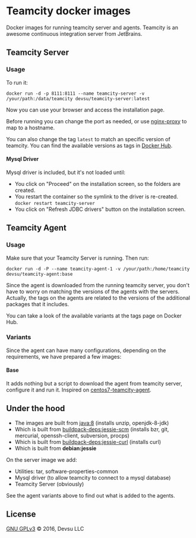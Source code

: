 # Teamcity docker images

Docker images for running teamcity server and agents. Teamcity is an awesome continuous integration server from JetBrains.

## Teamcity Server

### Usage

To run it:

`docker run -d -p 8111:8111 --name teamcity-server -v /your/path:/data/teamcity devsu/teamcity-server:latest`

Now you can use your browser and access the installation page.

Before running you can change the port as needed, or use [nginx-proxy](https://github.com/jwilder/nginx-proxy) to map to a hostname.

You can also change the tag `latest` to match an specific version of teamcity. You can find the available versions as tags in [Docker Hub](https://hub.docker.com/r/devsu/teamcity-server).

#### Mysql Driver

Mysql driver is included, but it's not loaded until:

- You click on "Proceed" on the installation screen, so the folders are created.
- You restart the container so the symlink to the driver is re-created. `docker restart teamcity-server`
- You click on "Refresh JDBC drivers" button on the installation screen.

## Teamcity Agent

### Usage

Make sure that your Teamcity Server is running. Then run:

`docker run -d -P --name teamcity-agent-1 -v /your/path:/home/teamcity devsu/teamcity-agent:base`

Since the agent is downloaded from the running teamcity server, you don't have to worry on matching the versions of the agents with the servers. Actually, the tags on the agents are related to the versions of the additional packages that it includes.

You can take a look of the available variants at the tags page on Docker Hub.

### Variants

Since the agent can have many configurations, depending on the requirements, we have prepared a few images:

#### Base

It adds nothing but a script to download the agent from teamcity server, configure it and run it. Inspired on [centos7-teamcity-agent](https://bitbucket.org/ariya/docker-centos/src/2669cae3c4e7/centos7-teamcity-agent/?at=master).

## Under the hood

- The images are built from [java:8](https://github.com/docker-library/openjdk/blob/master/openjdk-8-jdk/Dockerfile) (installs unzip, openjdk-8-jdk)
- Which is built from [buildpack-deps:jessie-scm](https://github.com/docker-library/buildpack-deps/blob/master/jessie/scm/Dockerfile) (installs bzr, git, mercurial, openssh-client, subversion, procps)
- Which is built from [buildpack-deps:jessie-curl](https://github.com/docker-library/buildpack-deps/blob/master/jessie/curl/Dockerfile) (installs curl)
- Which is built from **debian:jessie**

On the server image we add:

- Utilities: tar, software-properties-common
- Mysql driver (to allow teamcity to connect to a mysql database)
- Teamcity Server (obviously)

See the agent variants above to find out what is added to the agents.

## License

[GNU GPLv3](https://github.com/devsu/docker-teamcity-server/blob/master/LICENSE) © 2016, Devsu LLC
